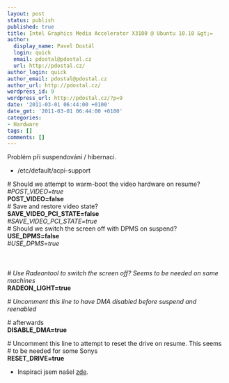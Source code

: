 ```yaml
---
layout: post
status: publish
published: true
title: Intel Graphics Media Accelerator X3100 @ Ubuntu 10.10 &gt;=
author:
  display_name: Pavel Dostál
  login: quick
  email: pdostal@pdostal.cz
  url: http://pdostal.cz/
author_login: quick
author_email: pdostal@pdostal.cz
author_url: http://pdostal.cz/
wordpress_id: 9
wordpress_url: http://pdostal.cz/?p=9
date: '2011-03-01 06:44:00 +0100'
date_gmt: '2011-03-01 06:44:00 +0100'
categories:
- Hardware
tags: []
comments: []
---
```

<p>Problém při suspendování / hibernaci.</p>
<ul>
<li>/etc/default/acpi-support</li>
</ul>
<div>
<div># Should we attempt to warm-boot the video hardware on resume?</div>
<div><em>#POST_VIDEO=true</em></div>
<div><strong>POST_VIDEO=false</strong></div>
<div># Save and restore video state?</div>
<div><strong>SAVE_VIDEO_PCI_STATE=false</strong></div>
<div><em>#SAVE_VIDEO_PCI_STATE=true</em></div>
<div># Should we switch the screen off with DPMS on suspend?</div>
<div><strong>USE_DPMS=false</strong></div>
<div><em>#USE_DPMS=true</em><br />
<em><br />
</em><br />
<em></em><br />
<em># Use Radeontool to switch the screen off? Seems to be needed on some machines</em><br />
<strong>RADEON_LIGHT=true</strong><em><em><br />
</em></em></p>
<div style="display: inline !important;"><em># Uncomment this line to have DMA disabled before suspend and reenabled</em></div>
<p># afterwards<br />
<strong>DISABLE_DMA=true</strong></p>
<p># Uncomment this line to attempt to reset the drive on resume. This seems<br />
# to be needed for some Sonys<br />
<strong>RESET_DRIVE=true</strong></p>
</div>
</div>
<div>
<ul>
<li>Inspiraci jsem našel <a href="http://www.amitsrivastava.net/2008-03-23-hibernate-suspend-resolved-ubuntu-gutsy-nvidia-dell-vostro/">zde</a>.</li>
</ul>
</div>
